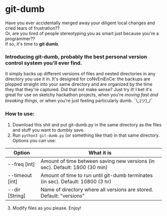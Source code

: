 # git-dumb

Have you ever accidentally merged away your diligent local changes and cried tears of frustration??  
Or, are you tired of people stereotyping you as smart just because you're a programmer??  
If so, it's time to **git dumb**.

### Introducing git-dumb, probably the best personal version control system you'll ever find.

It simply backs up different versions of files and nested directories in any directory you use it in. It's designed for coNvEniEnCe: the backups are plopped straight into your same directory and are organized by the time they that they're captured. Did that not make sense? Just try it! I bet it's great for use on sketchy hackathon projects, when you're _moving fast and breaking things_, or when you're just feeling particularly dumb. ¯\\\_(ツ)\_/¯

### How to use:

1.  Download this shit and put git-dumb.py in the same directory as the files and stuff you want to dumbly save.
2.  Run `python3 git-dumb.py` (or something like that) in that same directory.
    Options you can use:

| Option          | What it is                                                                      |
| --------------- | ------------------------------------------------------------------------------- |
| --freq [int]    | Amount of time between saving new versions (in sec). Default: 1800 (30 min)     |
| --timeout [int] | Amount of time to run until git-dumb terminates (in sec). Default: 10800 (3 hr) |
| --dir [String]  | Name of directory where all versions are stored. Default: "versions"            |

3.  Modify files as you please. Enjoy!
